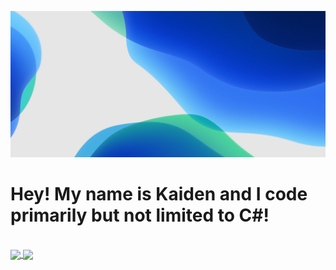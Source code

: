 <p align="center">
  <img src="img.jpg" />
  <h1>Hey! My name is Kaiden and I code primarily but not limited to C#!</h1>
	</br>
	<a href="https://www.discord.gg/dHkVBpR">
	    <img align="center" src="https://img.shields.io/badge/Join%20Our%20Discord-7289DA?logoColor=white&logo=discord&style=for-the-badge&&logoWidth=30" />
	</a>
	<a href="https://www.youtube.com/channel/UCB-htZHfX0T9dQlvPuy753Q">
	    <img align="center" src="https://img.shields.io/badge/Subscribe%20To%20My%20YouTube-ff0000?logoColor=white&logo=youtube&style=for-the-badge&&logoWidth=30" />
	</a>
</p>
